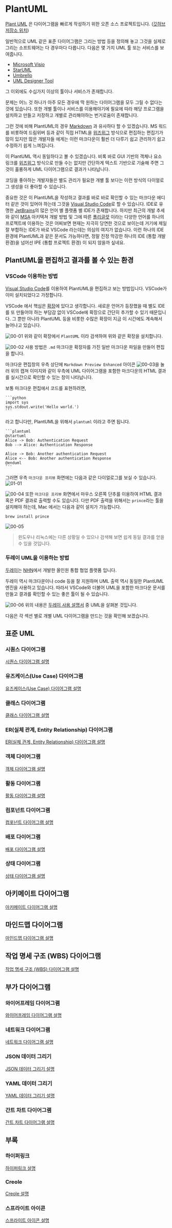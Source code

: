 # PlantUML

[Plant UML](https://plantuml.com/ko/) 은 다이어그램을 빠르게 작성하기 위한 오픈 소스 프로젝트입니다. ([깃허브 저장소 위치](https://github.com/plantuml/plantuml))

일반적으로 UML 같은 표준 다이어그램은 그리는 방법 등을 정의해 놓고 그것을 실제로 그리는 소프트웨어는 다 경우마다 다릅니다.
다음은 몇 가지 UML 툴 또는 서비스를 보여줍니다.

* [Microsoft Visio](https://guru99.live/Z5V3Ur)
* [StarUML](http://staruml.io/)
* [Umbrello](https://umbrello.kde.org/)
* [UML Designer Tool](http://www.umldesigner.org/)

그 이외에도 수십가지 이상의 툴이나 서비스가 존재합니다.

문제는 어느 것 하나가 아주 모든 경우에 딱 원하는 다이어그램을 모두 그릴 수 없다는 것에 있습니다.
또한 개별 툴이나 서비스를 이용해야기에 필요에 따라 해당 프로그램을 설치하고 만들고 저장하고 개별로 관리해야하는 번거로움이 존재합니다.

그런 것에 비해 PlantUML의 경우 [Markdown](https://ko.wikipedia.org/wiki/마크다운) 과 유사하다 할 수 있겠습니다.
MS 워드를 비롯하여 드림위버 등과 같이 직접 HTML을 [위즈위그](https://ko.wikipedia.org/wiki/위지위그) 방식으로 편집하는 편집기가 많이 있지만 많은 개발자들 에게는 이런 마크다운이 훨씬 더 다루기 쉽고 관리하기 쉽고 수정하기 쉽게 느껴집니다.

이 PlantUML 역시 동일하다고 볼 수 있겠습니다. 비록 바로 GUI 기반의 객체나 요소 링크를 [위즈위그](https://ko.wikipedia.org/wiki/위지위그) 방식으로 만들 수는 없지만 간단하게 텍스트 기반으로 기술해 주면 그것이 훌륭하게 UML 다이어그램으로 결과가 나타납니다.

코딩을 좋아하는 개발자들은 별도 관리가 필요한 개별 툴 보다는 이런 방식의 다이얼로그 생성을 더 좋아할 수 있습니다.

중요한 것은 이 PlantUML을 작성하고 결과를 바로 바로 확인할 수 있는 마크다운 에디터 같은 것이 있어야 하는데 그것을 [Visual Studio Code](https://code.visualstudio.com)로 할 수 있습니다. IDE로 유명한 [JetBrains](https://www.jetbrains.com)의 많은 언어 별 플랫폼 별 IDE가 존재합니다.
하지만 최근의 개발 추세와 같이 [MSA](https://wooaoe.tistory.com/57) 아키텍쳐 개발 방법 및 그에 따른 [폴리글랏](https://sungjk.github.io/2018/06/10/polyglot-programming.html) 이라는 다양한 언어를 하나의 프로젝트에 이용하는 것은 어찌보면 현재는 지극히 당연한 것으로 보이는데 거기에 제일 잘 부합하는 IDE가 바로 VSCode 라는데는 의심의 여지가 없습니다.
이런 하나의 IDE 환경에 PlantUML과 같은 문서도 가능하다면, 정말 진정 막강한 하나의 IDE (통합 개발 환경)을 넘어선 IPE (통합 프로젝트 환경) 이 되지 않을까 싶네요.

## PlantUML을 편집하고 결과를 볼 수 있는 환경

### VSCode 이용하는 방법
[Visual Studio Code](https://code.visualstudio.com)를 이용하여 PlantUML을 편집하고 보는 방법입니다.
VSCode가 이미 설치되었다고 가정합니다. 

VSCode 에서 핵심은 [확장](https://code.visualstudio.com/docs/editor/extension-marketplace)에 있다고 생각합니다.
새로운 언어가 등장했을 때 별도 IDE를 또 만들어야 하는 부담감 없이 VSCode에 확장으로 간단히 추가할 수 있기 때문입니다.
그 뿐만 아니라 PlantUML 등을 비롯한 수많은 확장이 지금 이 시간에도 계속해서 늘어나고 있습니다.

![00-01](Captures/00-01.png)
위와 같이 확장에서 `PlantUML` 이라 검색하여 위와 같은 확장을 설치합니다.

![00-02](Captures/00-02.png)
사용 방법은 `.md` 마크다운 확장자를 가진 일반 마크다운 파일을 만들어 편집을 합니다. 


마크다운 편집창의 우측 상단에 `Markdown Preview Enhanced` 아이콘 ![00-03](Captures/00-03.png)을 눌러 위의 캡쳐 이미지와 같이 우측에 UML 다이어그램을 포함한 마크다운의 HTML 결과를 실시간으로 확인할 수 있는 창이 나타납니다.

보통 마크다운 편집에서 코드를 표현하려면,

````
```python
import sys
sys.stdout.write('Hello world.')
```
````
라고 합니다만, PlantUML을 위해서 `plantuml` 이라고 주면 됩니다.

````
```plantuml
@startuml
Alice -> Bob: Authentication Request
Bob --> Alice: Authentication Response

Alice -> Bob: Another authentication Request
Alice <-- Bob: Another authentication Response
@enduml
```
````

그러면 우측 `마크다운 프리뷰` 화면에는 다음과 같은 다이얼로그를 보실 수 있습니다.
![01-01](Captures/01-01.png)

![00-04](Captures/00-04.png)
또한 `마크다운 프리뷰` 화면에서 마우스 오른쪽 단추를 이용하여 HTML 결과 혹은 PDF 결과로 출력할 수도 있습니다. 다만 PDF 출력을 위해서는 `prince`라는 툴을 설치해야 하는데, Mac 에서는 다음과 같이 설치가 가능합니다.

```sh
brew install prince
```
![00-05](Captures/00-05.png)

> 윈도우나 리눅스에는 다른 상황일 수 있으나 검색해 보면 쉽게 동일 결과를 얻을 수 있을 것입니다.

### 두레이 UML을 이용하는 방법
[두레이](https://dooray.com/home/)는 [NHN](https://www.nhn.com/ko/index.nhn)에서 개발한 올인원 통합 협업 플랫폼 입니다.

두레이 역시 마크다운이나 code 등을 잘 지원하며 UML 출력 역시 동일한 PlantUML 엔진을 사용하고 있습니다. 따라서 VSCode와 더불어 UML을 포함한 마크다운 문서를 만들고 결과를 확인할 수 있는 좋은 툴이 될 수 있습니다.

![00-06](Captures/00-06.png)
위의 내용은 [두레이 사용 설명서](https://dooray.com/htmls/guides/markdown_ko_KR.html) 중 UML을 살펴본 것입니다.

다음은 각 섹션 별로 개별 UML 다이어그램을 만드는 것을 확인해 보겠습니다.

## 표준 UML
### 시퀀스 다이어그램
[시퀀스 다이어그램 설명](PlantUML-01-Sequence%20Diagram.md)

### 유즈케이스(Use Case) 다이어그램
[유즈케이스(Use Case) 다이어그램 설명](PlantUML-02-UseCase%20Diagram.md)

### 클래스 다이어그램
[클래스 다이어그램 설명](PlantUML-03-Class%20Diagram.md)

### ER(실체 관계, Entity Relationship) 다이어그램
[ER(실체 관계, Entity Relationship) 다이어그램 설명](PlantUML-21-Entity%20Relationship%20Diagram.md)

### 객체 다이어그램
[객체 다이어그램 설명](PlantUML-04-Object%20Diagram.md)

### 활동 다이어그램
[활동 다이어그램 설명](PlantUML-05-Activity%20Diagram.md)

### 컴포넌트 다이어그램
[컴포넌트 다이어그램 설명](PlantUML-06-Component%20Diagram.md)

### 배포 다이어그램
[배포 다이어그램 설명](PlantUML-07-Deployment%20Diagram.md)

### 상태 다이어그램
[상태 다이어그램 설명](PlantUML-08-State%20Diagram.md)

## 아키메이트 다이어그램
[아키메이트 다이어그램 설명](PlantUML-14-Archimate%20Diagram.md)

## 마인드맵 다이어그램
[마인드맵 다이어그램 설명](PlantUML-18-MindMap.md)

## 작업 명세 구조 (WBS) 다이어그램
[작업 명세 구조 (WBS) 다이어그램 설명](PlantUML-19-Work%20Breakdown%20Structure.md)

## 부가 다이어그램
### 와이어프레임 다이어그램
[와이어프레임 다이어그램 설명](PlantUML-13-WireFrame.md)

### 네트워크 다이어그램
[네트워크 다이어그램 설명](PlantUML-12-NetworkDiagram.md)

### JSON 데이터 그리기
[JSON 데이터 그리기 설명](PlantUML-10-JSON%20Data.md)

### YAML 데이터 그리기
[YAML 데이터 그리기 설명](PlantUML-11-YAML%20Data.md)

### 간트 차트 다이어그램
[간트 차트 다이어그램 설명](PlantUML-17-Gantt%20Diagram.md)

## 부록
### 하이퍼링크
[하이퍼링크 설명](PlantUML-31-Hyperlink.md)

### Creole
[Creole 설명](PlantUML-32-Creole.md)

### 스프라이트 아이콘
[스프라이트 아이콘 설명](PlantUML-33-Sprite%20Icons.md)
